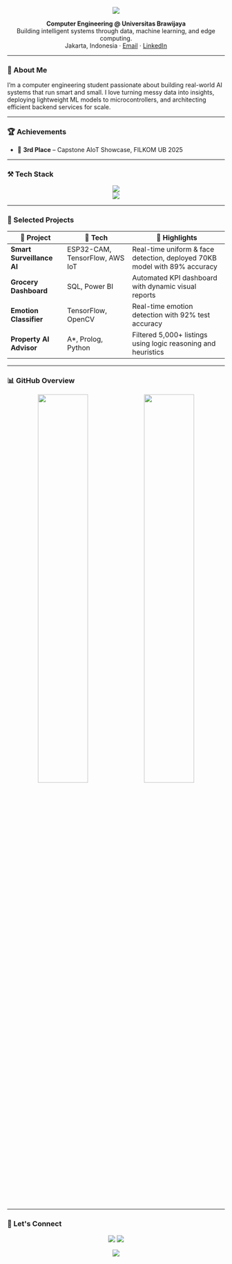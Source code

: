 <!-- Elegant GitHub README | Pastel Themed (Ungu/Nila) -->

<p align="center">
  <img src="https://capsule-render.vercel.app/api?type=waving&height=180&color=gradient&text=Hi,%20I'm%20Adi%20Nuhgraha%20👋&fontAlignY=40&fontColor=ffffff&fontSize=40&desc=Engineer%20%7C%20AI%20%7C%20Data%20%7C%20Embedded&descSize=20&descAlignY=60" />
</p>

<p align="center">
  <strong>Computer Engineering @ Universitas Brawijaya</strong><br>
  Building intelligent systems through data, machine learning, and edge computing. <br>
  Jakarta, Indonesia · <a href="mailto:adikusuma@student.ub.ac.id">Email</a> · <a href="https://linkedin.com/in/adiikusuma">LinkedIn</a>
</p>

---

### 🌱 About Me

I’m a computer engineering student passionate about building real-world AI systems that run smart and small. I love turning messy data into insights, deploying lightweight ML models to microcontrollers, and architecting efficient backend services for scale.

---

### 🏆 Achievements

- 🥉 **3rd Place** – Capstone AIoT Showcase, FILKOM UB 2025  

---

### ⚒️ Tech Stack

<p align="center">
  <img src="https://skillicons.dev/icons?i=python,cpp,sql,java,js" />
  <br />
  <img src="https://skillicons.dev/icons?i=tensorflow,keras,git,docker,azure,aws,mongodb,powerbi" />
</p>

---

### 🚀 Selected Projects

| 🧠 Project | 🔧 Tech | 📌 Highlights |
|-----------|---------|--------------|
| **Smart Surveillance AI** | ESP32-CAM, TensorFlow, AWS IoT | Real-time uniform & face detection, deployed 70KB model with 89% accuracy |
| **Grocery Dashboard** | SQL, Power BI | Automated KPI dashboard with dynamic visual reports |
| **Emotion Classifier** | TensorFlow, OpenCV | Real-time emotion detection with 92% test accuracy |
| **Property AI Advisor** | A*, Prolog, Python | Filtered 5,000+ listings using logic reasoning and heuristics |

---

### 📊 GitHub Overview

<p align="center">
  <img src="https://github-readme-stats.vercel.app/api?username=adiikusuma&show_icons=true&theme=gruvbox_light&hide_border=true" width="48%"/>
  <img src="https://github-readme-stats.vercel.app/api/top-langs/?username=adiikusuma&layout=compact&theme=gruvbox_light&hide_border=true" width="48%"/>
</p>

---

### 💌 Let's Connect

<p align="center">
  <a href="mailto:adikusuma@student.ub.ac.id"><img src="https://img.shields.io/badge/Email-adikusuma%40student.ub.ac.id-7F7EFF?style=for-the-badge&logo=gmail&logoColor=white" /></a>
  <a href="https://linkedin.com/in/adiikusuma"><img src="https://img.shields.io/badge/LinkedIn-adiikusuma-8E7BEF?style=for-the-badge&logo=linkedin&logoColor=white" /></a>
</p>

<p align="center">
  <img src="https://capsule-render.vercel.app/api?type=waving&height=120&color=gradient&section=footer"/>
</p>
